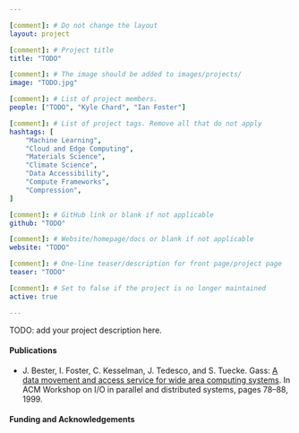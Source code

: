 ```yaml
---

[comment]: # Do not change the layout
layout: project

[comment]: # Project title
title: "TODO"

[comment]: # The image should be added to images/projects/
image: "TODO.jpg"

[comment]: # List of project members.
people: ["TODO", "Kyle Chard", "Ian Foster"]

[comment]: # List of project tags. Remove all that do not apply
hashtags: [
    "Machine Learning",
    "Cloud and Edge Computing",
    "Materials Science",
    "Climate Science",
    "Data Accessibility",
    "Compute Frameworks",
    "Compression",
]

[comment]: # GitHub link or blank if not applicable
github: "TODO"

[comment]: # Website/homepage/docs or blank if not applicable
website: "TODO"

[comment]: # One-line teaser/description for front page/project page
teaser: "TODO"

[comment]: # Set to false if the project is no longer maintained
active: true

---
```


<!--
Add your project description below according to these guidelines.

 - Use Markdown syntax everywhere, not HTML!
 - Use active voice ("we")
 - Limit the intro paragraph to 3 sentences or less.
 - Keep the overall length under 3 paragraphs.
 - Bullet points are helpful for quickly understanding key points.
 - Add figures and additional links if relevant.

An example first paragraph:

 1. Sentence giving overall context, hinting at the problem we solve.
      "Most humans don't like to read long paragraphs and writing short
      ones takes thought."
 2. An explanation of how we fix it.
      "We made a simple template that you can follow for how to write one."
 3. A statement of impact.
      "Any Globus Labs member need only edit this template to make their
      science more accessible."
-->

TODO: add your project description here.

#### Publications
<!-- List the full citations for each paper here with links to where to find it. -->
- J. Bester, I. Foster, C. Kesselman, J. Tedesco, and S. Tuecke. Gass: [A data movement and access service for wide area computing systems](https://dl.acm.org/doi/pdf/10.1145/301816.301839). In ACM Workshop on I/O in parallel and distributed systems, pages 78–88, 1999.

#### Funding and Acknowledgements
<!-- List any funding sources or other acknowledgements here otherwise remove -->
